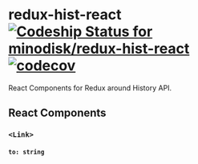 # redux-hist-react [ ![Codeship Status for minodisk/redux-hist-react](https://app.codeship.com/projects/a2414790-5258-0135-a441-66a593098f3b/status?branch=master)](https://app.codeship.com/projects/234590) [![codecov](https://codecov.io/gh/minodisk/redux-hist-react/branch/master/graph/badge.svg)](https://codecov.io/gh/minodisk/redux-hist-react)

React Components for Redux around History API.

## React Components

### `<Link>`

#### `to: string`
